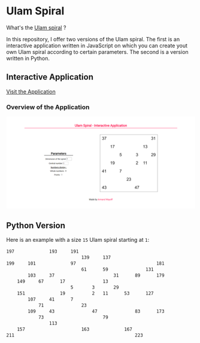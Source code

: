 # Ulam Spiral

What's the [Ulam spiral](https://en.wikipedia.org/wiki/Ulam_spiral) ?

In this repository, I offer two versions of the Ulam spiral. 
The first is an interactive application written in JavaScript on which you can create yout own Ulam spiral according to certain parameters.
The second is a version written in Python.

##  Interactive Application

[Visit the Application](https://editor.p5js.org/armandwayoff/present/q7rzZCcgv)

### Overview of the Application

![overview-application](illustration_image/overview-application.png)

## Python Version

Here is an example with a size ```15``` Ulam spiral starting at ```1```:

```
197	   	   	  	193	  	191	   	  	   	  	   	   	   	   
   	   	   	  	   	  	   	139	  	137	  	   	   	   	   
199	   	101	  	   	  	97 	   	  	   	  	   	   	   	181
   	   	   	  	   	  	   	61 	  	59 	  	   	   	131	   
   	   	103	  	37 	  	   	   	  	   	31	   	89 	   	179
   	149	   	67	   	17	   	   	  	13 	  	   	   	   	   
   	   	   	  	   	  	5  	   	3 	   	29	   	   	   	   
   	151	   	  	   	19	   	   	2 	11 	  	53 	   	127	   
   	   	107	  	41 	  	7  	   	  	   	  	   	   	   	   
   	   	   	71	   	  	   	23 	  	   	  	   	   	   	   
   	   	109	  	43 	  	   	   	47	   	  	   	83 	   	173
   	   	   	73	   	  	   	   	  	79 	  	   	   	   	   
   	   	   	  	113	  	   	   	  	   	  	   	   	   	   
   	157	   	  	   	  	   	163	  	   	  	167	   	   	   
211	   	   	  	   	  	   	   	  	   	  	   	223	   	   
```
